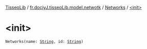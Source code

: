[TisseoLib](../../index.md) / [fr.docjyJ.tisseoLib.model.netwotk](../index.md) / [Networks](index.md) / [&lt;init&gt;](./-init-.md)

# &lt;init&gt;

`Networks(name: `[`String`](https://kotlinlang.org/api/latest/jvm/stdlib/kotlin/-string/index.html)`, id: `[`String`](https://kotlinlang.org/api/latest/jvm/stdlib/kotlin/-string/index.html)`)`